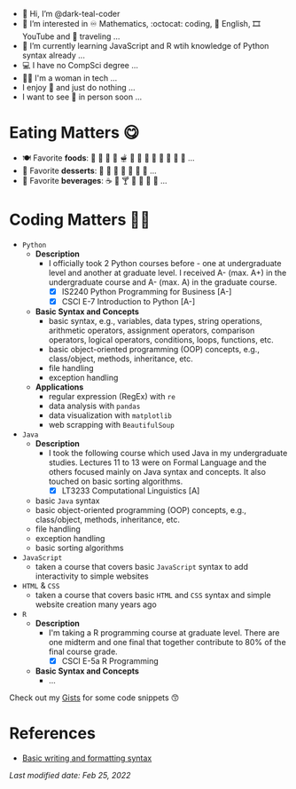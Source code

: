 - 👋 Hi, I’m @dark-teal-coder
- 👀 I’m interested in :infinity: Mathematics, :octocat: coding, :statue_of_liberty: English, :film_strip: YouTube and :flight_departure: traveling ...
- 🌱 I’m currently learning JavaScript and R wtih knowledge of Python syntax already ...
- :computer: I have no CompSci degree ...
- :woman_technologist: I'm a woman in tech ... 
- I enjoy :sleeping_bed: and just do nothing ... 
- I want to see :maple_leaf: in person soon ... 

# Eating Matters :yum:
- :plate_with_cutlery: Favorite **foods**: :pancakes: :waffle: :hamburger: :pizza: :fondue: :bento: :curry: :ramen: :spaghetti: :oden: :sushi: :dumpling: :takeout_box: ... 
- :spoon: Favorite **desserts**: :ice_cream: :cookie: 	:cake: :custard: :doughnut: :cupcake: :honey_pot: ... 
- :clinking_glasses: Favorite **beverages**: :coffee: :tea: :cocktail: :cup_with_straw: :milk_glass: :tropical_drink: :bubble_tea: ... 

# Coding Matters :woman_technologist:
- `Python`
  - **Description**
    - I officially took 2 Python courses before - one at undergraduate level and another at graduate level. I received A- (max. A+) in the undergraduate course and A- (max. A) in the graduate course. 
      - [x] IS2240 Python Programming for Business [A-]
      - [x] CSCI E-7 Introduction to Python [A-]
  - **Basic Syntax and Concepts**
    - basic syntax, e.g., variables, data types, string operations, arithmetic operators, assignment operators, comparison operators, logical operators, conditions, loops, functions, etc. 
    - basic object-oriented programming (OOP) concepts, e.g., class/object, methods, inheritance, etc.
    - file handling
    - exception handling
  - **Applications**
    - regular expression (RegEx) with `re`
    - data analysis with `pandas` 
    - data visualization with `matplotlib` 
    - web scrapping with `BeautifulSoup`
- `Java`
  - **Description**
    - I took the following course which used Java in my undergraduate studies. Lectures 11 to 13 were on Formal Language and the others focused mainly on Java syntax and concepts. It also touched on basic sorting algorithms. 
      - [x] LT3233 Computational Linguistics [A]
  - basic `Java` syntax 
  - basic object-oriented programming (OOP) concepts, e.g., class/object, methods, inheritance, etc. 
  - file handling
  - exception handling
  - basic sorting algorithms 
- `JavaScript`
  - taken a course that covers basic `JavaScript` syntax to add interactivity to simple websites 
- `HTML` & `CSS`
  - taken a course that covers basic `HTML` and `CSS` syntax and simple website creation many years ago 
- `R`
  - **Description**
    - I'm taking a R programming course at graduate level. There are one midterm and one final that together contribute to 80% of the final course grade. 
      - [x] CSCI E-5a R Programming 
  - **Basic Syntax and Concepts**
    - ...

Check out my [Gists](https://gist.github.com/dark-teal-coder) for some code snippets :kissing_smiling_eyes:  

# References
- [Basic writing and formatting syntax](https://docs.github.com/en/get-started/writing-on-github/getting-started-with-writing-and-formatting-on-github/basic-writing-and-formatting-syntax)

*Last modified date: Feb 25, 2022*

<!---
dark-teal-coder/dark-teal-coder is a special repository because its `README.md` (current file) appears on your GitHub profile. Click on [Preview] tab to take a look at your changes. 
--->
